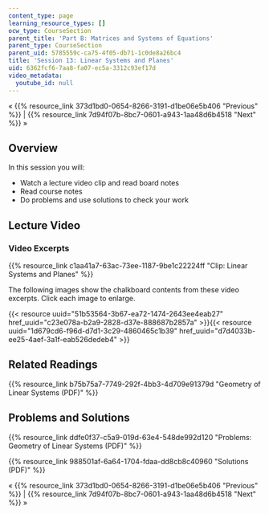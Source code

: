 ```yaml
---
content_type: page
learning_resource_types: []
ocw_type: CourseSection
parent_title: 'Part B: Matrices and Systems of Equations'
parent_type: CourseSection
parent_uid: 5785559c-ca75-4f05-db71-1c0de8a26bc4
title: 'Session 13: Linear Systems and Planes'
uid: 6362fcf6-7aa8-fa07-ec5a-3312c93ef17d
video_metadata:
  youtube_id: null
---
```


« {{% resource_link 373d1bd0-0654-8266-3191-d1be06e5b406 "Previous" %}} | {{% resource_link 7d94f07b-8bc7-0601-a943-1aa48d6b4518 "Next" %}} »

Overview
--------

In this session you will:

*   Watch a lecture video clip and read board notes
*   Read course notes
*   Do problems and use solutions to check your work

Lecture Video
-------------

### Video Excerpts

{{% resource_link c1aa41a7-63ac-73ee-1187-9be1c22224ff "Clip: Linear Systems and Planes" %}}

The following images show the chalkboard contents from these video excerpts. Click each image to enlarge.

{{< resource uuid="51b53564-3b67-ea72-1474-2643ee4eab27" href_uuid="c23e078a-b2a9-2828-d37e-888687b2857a" >}}{{< resource uuid="1d679cd6-f96d-d7d1-3c29-4860465c1b39" href_uuid="d7d4033b-ee25-4aef-3a1f-eab526dedeb4" >}}

Related Readings
----------------

{{% resource_link b75b75a7-7749-292f-4bb3-4d709e91379d "Geometry of Linear Systems (PDF)" %}}

Problems and Solutions
----------------------

{{% resource_link ddfe0f37-c5a9-019d-63e4-548de992d120 "Problems: Geometry of Linear Systems (PDF)" %}}

{{% resource_link 988501af-6a64-1704-fdaa-dd8cb8c40960 "Solutions (PDF)" %}}

« {{% resource_link 373d1bd0-0654-8266-3191-d1be06e5b406 "Previous" %}} | {{% resource_link 7d94f07b-8bc7-0601-a943-1aa48d6b4518 "Next" %}} »